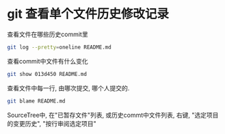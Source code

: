 # git 查看单个文件历史修改记录

查看文件在哪些历史commit里

```bash
git log --pretty=oneline README.md
```

查看commit中文件有什么变化

```bash
git show 013d450 README.md
```

查看文件中每一行, 由哪次提交, 哪个人提交的.

```bash
git blame README.md
```

SourceTree中, 在"已暂存文件"列表, 或历史commt中文件列表, 右键, "选定项目的变更历史", "按行审阅选定项目"


